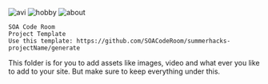 ![avi](https://user-images.githubusercontent.com/78555000/117570167-b7599480-b0e6-11eb-89b9-4ce3731058a6.jpg)
![hobby](https://user-images.githubusercontent.com/78555000/117570175-bb85b200-b0e6-11eb-861e-3de3e7be1680.jpg)
![about](https://user-images.githubusercontent.com/78555000/117570187-c3dded00-b0e6-11eb-99ad-472cf23c0540.jpg)


    SOA Code Room
    Project Template
    Use this template: https://github.com/SOACodeRoom/summerhacks-projectName/generate

This folder is for you to add assets like images, video and what ever you like to add to your site. But make sure to keep everything under this.
